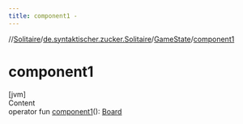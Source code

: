 ```yaml
---
title: component1 -
---
```

//[Solitaire](../../index.md)/[de.syntaktischer.zucker.Solitaire](../index.md)/[GameState](index.md)/[component1](component1.md)



# component1  
[jvm]  
Content  
operator fun [component1](component1.md)(): [Board](../-board/index.md)  



